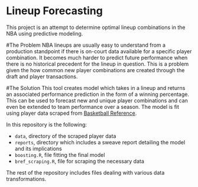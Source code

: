 Lineup Forecasting
===
This project is an attempt to determine optimal lineup combinations in the NBA using predictive modeling. 

#The Problem
NBA lineups are usually easy to understand from a production standpoint if there is on-court data available for a specific player combination.  It becomes much harder to predict future performance when there is no historical precedent for the lineup in question.  This is a problem given the how common new player combinations are created through the draft and player transactions.


#The Solution
This tool creates model which takes in a lineup and returns an associated performance prediction in the form of a winning percentage.  This can be used to forecast new and unique player combinations and can even be extended to team performance over a season.  The model is fit using player data scraped from [Basketball Reference](http://www.basketball-reference.com).


In this repository is the following:
 - `data`, directory of the scraped player data
 - `reports`, directory which includes a sweave report detailing the model and its implications 
 - `boosting.R`, file fitting the final model
 - `bref_scraping.R`, file for scraping the necessary data 

The rest of the repository includes files dealing with various data transformations.

